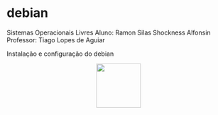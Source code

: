 # debian
Sistemas Operacionais Livres
Aluno: Ramon Silas Shockness Alfonsin
Professor: Tiago Lopes de Aguiar

Instalação e configuração do debian

<div align="center">
  <p align="center">
    <a href="#">
      <img src="https://raw.githubusercontent.com/community-scripts/ProxmoxVE/main/misc/images/debian.png" height="100px" />
    </a>
  </p>
</div>



